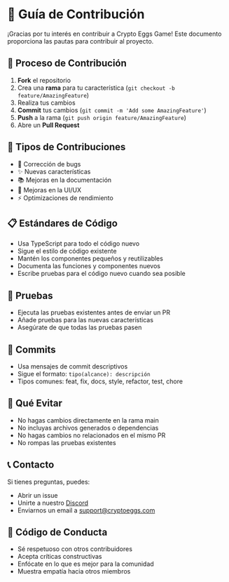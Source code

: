 # 🤝 Guía de Contribución

¡Gracias por tu interés en contribuir a Crypto Eggs Game! Este documento proporciona las pautas para contribuir al proyecto.

## 📝 Proceso de Contribución

1. **Fork** el repositorio
2. Crea una **rama** para tu característica (`git checkout -b feature/AmazingFeature`)
3. Realiza tus cambios
4. **Commit** tus cambios (`git commit -m 'Add some AmazingFeature'`)
5. **Push** a la rama (`git push origin feature/AmazingFeature`)
6. Abre un **Pull Request**

## 🎯 Tipos de Contribuciones

- 🐛 Corrección de bugs
- ✨ Nuevas características
- 📚 Mejoras en la documentación
- 🎨 Mejoras en la UI/UX
- ⚡ Optimizaciones de rendimiento

## 📋 Estándares de Código

- Usa TypeScript para todo el código nuevo
- Sigue el estilo de código existente
- Mantén los componentes pequeños y reutilizables
- Documenta las funciones y componentes nuevos
- Escribe pruebas para el código nuevo cuando sea posible

## 🧪 Pruebas

- Ejecuta las pruebas existentes antes de enviar un PR
- Añade pruebas para las nuevas características
- Asegúrate de que todas las pruebas pasen

## 📝 Commits

- Usa mensajes de commit descriptivos
- Sigue el formato: `tipo(alcance): descripción`
- Tipos comunes: feat, fix, docs, style, refactor, test, chore

## 🚫 Qué Evitar

- No hagas cambios directamente en la rama main
- No incluyas archivos generados o dependencias
- No hagas cambios no relacionados en el mismo PR
- No rompas las pruebas existentes

## 📞 Contacto

Si tienes preguntas, puedes:
- Abrir un issue
- Unirte a nuestro [Discord](https://discord.gg/cryptoeggs)
- Enviarnos un email a support@cryptoeggs.com

## 📜 Código de Conducta

- Sé respetuoso con otros contribuidores
- Acepta críticas constructivas
- Enfócate en lo que es mejor para la comunidad
- Muestra empatía hacia otros miembros 